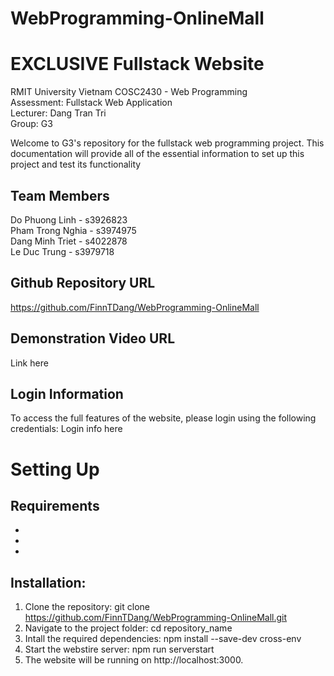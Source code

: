 # WebProgramming-OnlineMall

# EXCLUSIVE Fullstack Website

RMIT University Vietnam COSC2430 - Web Programming <br>
Assessment: Fullstack Web Application <br>
Lecturer: Dang Tran Tri <br>
Group: G3

Welcome to G3's repository for the fullstack web programming project. This documentation will provide all of the essential information to set up this project and test its functionality <br>

## Team Members
Do Phuong Linh - s3926823<br>
Pham Trong Nghia - s3974975<br>
Dang Minh Triet - s4022878<br>
Le Duc Trung - s3979718<br>

## Github Repository URL
https://github.com/FinnTDang/WebProgramming-OnlineMall

## Demonstration Video URL
Link here

## Login Information
To access the full features of the website, please login using the following credentials:
Login info here

# Setting Up

## Requirements
-
- 
-

## Installation:
1. Clone the repository: git clone https://github.com/FinnTDang/WebProgramming-OnlineMall.git
2. Navigate to the project folder: cd repository_name
3. Intall the required dependencies: npm install --save-dev cross-env
4. Start the webstire server: npm run serverstart
5. The website will be running on http://localhost:3000.
